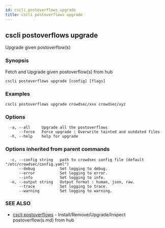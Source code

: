 ```yaml
---
id: cscli_postoverflows_upgrade
title: cscli postoverflows upgrade
---
```

## cscli postoverflows upgrade

Upgrade given postoverflow(s)

### Synopsis

Fetch and Upgrade given postoverflow(s) from hub

```
cscli postoverflows upgrade [config] [flags]
```

### Examples

```
cscli postoverflows upgrade crowdsec/xxx crowdsec/xyz
```

### Options

```
  -a, --all     Upgrade all the postoverflows
      --force   Force upgrade : Overwrite tainted and outdated files
  -h, --help    help for upgrade
```

### Options inherited from parent commands

```
  -c, --config string   path to crowdsec config file (default "/etc/crowdsec/config.yaml")
      --debug           Set logging to debug.
      --error           Set logging to error.
      --info            Set logging to info.
  -o, --output string   Output format : human, json, raw.
      --trace           Set logging to trace.
      --warning         Set logging to warning.
```

### SEE ALSO

* [cscli postoverflows](/cscli/cscli_postoverflows)	 - Install/Remove/Upgrade/Inspect postoverflow(s.md) from hub

